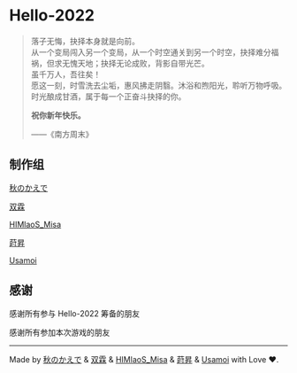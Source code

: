 # Hello-2022

> 落子无悔，抉择本身就是向前。  
> 从一个变局闯入另一个变局，从一个时空通关到另一个时空，抉择难分福祸，但求无愧天地；抉择无论成败，背影自带光芒。  
> 虽千万人，吾往矣！  
> 愿这一刻，时雪洗去尘垢，惠风拂走阴翳。沐浴和煦阳光，聆听万物呼吸。时光酿成甘酒，属于每一个正奋斗抉择的你。  
>
> **祝你新年快乐。**
>
> ——《南方周末》

## 制作组

[秋のかえで](https://github.com/AkinoKaede)

[双霖](https://github.com/linesoft2)

[HIMlaoS_Misa](https://github.com/MisaLiu)

[莳昇](https://github.com/ShiSheng233)

[Usamoi](https://github.com/usamoi)


## 感谢

感谢所有参与 Hello-2022 筹备的朋友

感谢所有参加本次游戏的朋友



---

Made by [秋のかえで](https://github.com/AkinoKaede) & [双霖](https://github.com/linesoft2) & [HIMlaoS_Misa](https://github.com/MisaLiu) & [莳昇](https://github.com/ShiSheng233) & [Usamoi](https://github.com/usamoi) with Love ❤️.